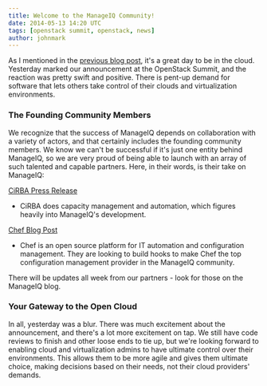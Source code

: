 ```yaml
---
title: Welcome to the ManageIQ Community!
date: 2014-05-13 14:20 UTC
tags: [openstack summit, openstack, news]
author: johnmark
---
```


As I mentioned in the [previous blog post](/blog/2014/05/welcome-to-the-manageiq-community/), 
it's a great day to be in the cloud. Yesterday marked our announcement 
at the OpenStack Summit, and the reaction was pretty swift and positive.
There is pent-up demand for software that lets others take control of 
their clouds and virtualization environments. 

### The Founding Community Members

We recognize that the success of ManageIQ depends on collaboration with
a variety of actors, and that certainly includes the founding community
members. We know we can't be successful if it's just one entity behind
ManageIQ, so we are very proud of being able to launch with an array of 
such talented and capable partners. Here, in their words, is their take
on ManageIQ:

[CiRBA Press Release](http://www.marketwatch.com/story/cirba-joins-red-hat-in-open-cloud-management-community-2014-05-12)
 - CiRBA does capacity management and
automation, which figures heavily into ManageIQ's development. 

[Chef Blog Post](http://www.getchef.com/blog/2014/05/12/chef-joins-red-hats-manageiq-community/)
 - Chef is an open source platform for IT automation and
configuration management. They are looking to build hooks to make Chef
the top configuration management provider in the ManageIQ community.

There will be updates all week from our partners - look for those on 
the ManageIQ blog. 

### Your Gateway to the Open Cloud

In all, yesterday was a blur. There was much excitement about the
announcement, and there's a lot more excitement on tap. We still have
code reviews to finish and other loose ends to tie up, but we're 
looking forward to enabling cloud and virtualization admins to have
ultimate control over their environments. This allows them to be more
agile and gives them ultimate choice, making decisions based on their
needs, not their cloud providers' demands.

